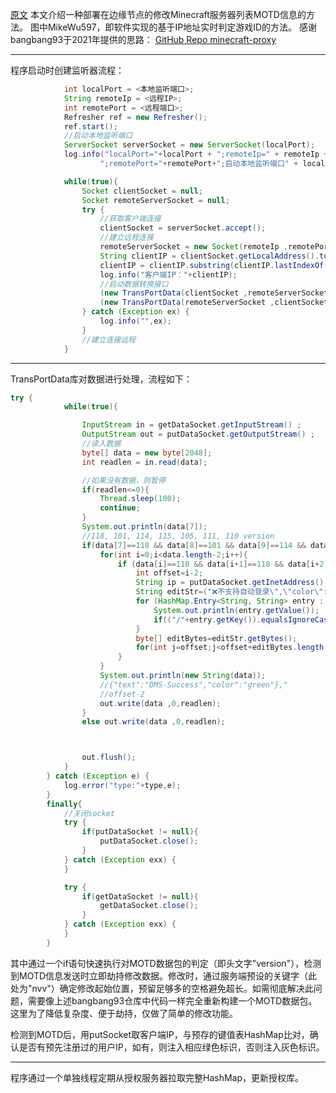 [原文]([https://github.com/bangbang93/minecraft-proxy](https://hyp.ink/index.php/archives/773/)) 
本文介绍一种部署在边缘节点的修改Minecraft服务器列表MOTD信息的方法。
图中MikeWu597，即软件实现的基于IP地址实时判定游戏ID的方法。
感谢bangbang93于2021年提供的思路： [GitHub Repo minecraft-proxy](https://github.com/bangbang93/minecraft-proxy) 

------------

程序启动时创建监听器流程：
```java
            int localPort = <本地监听端口>;
            String remoteIp = <远程IP>;
            int remotePort = <远程端口>;
            Refresher ref = new Refresher();
            ref.start();
            //启动本地监听端口
            ServerSocket serverSocket = new ServerSocket(localPort);
            log.info("localPort="+localPort + ";remoteIp=" + remoteIp +
                    ";remotePort="+remotePort+";启动本地监听端口" + localPort + "成功！");

            while(true){
                Socket clientSocket = null;
                Socket remoteServerSocket = null;
                try {
                    //获取客户端连接
                    clientSocket = serverSocket.accept();
                    //建立远程连接
                    remoteServerSocket = new Socket(remoteIp ,remotePort);
                    String clientIP = clientSocket.getLocalAddress().toString();
                    clientIP = clientIP.substring(clientIP.lastIndexOf("/")+1);
                    log.info("客户端IP："+clientIP);
                    //启动数据转换接口
                    (new TransPortData(clientSocket ,remoteServerSocket ,"1")).start();
                    (new TransPortData(remoteServerSocket ,clientSocket,"2")).start();
                } catch (Exception ex) {
                    log.info("",ex);
                }
                //建立连接远程
            }
```

------------

TransPortData库对数据进行处理，流程如下：
```java
try {
            while(true){

                InputStream in = getDataSocket.getInputStream() ;
                OutputStream out = putDataSocket.getOutputStream() ;
                //读入数据
                byte[] data = new byte[2048];
                int readlen = in.read(data);

                //如果没有数据，则暂停
                if(readlen<=0){
                    Thread.sleep(100);
                    continue;
                }
                System.out.println(data[7]);
                //118, 101, 114, 115, 105, 111, 110 version
                if(data[7]==118 && data[8]==101 && data[9]==114 && data[10]==115 && data[11]==105 && data[12]==111 && data[13]==110){
                    for(int i=0;i<data.length-2;i++){
                        if (data[i]==110 && data[i+1]==118 && data[i+2]==118){
                            int offset=i-2;
                            String ip = putDataSocket.getInetAddress().toString();
                            String editStr=("❌不支持自动登录\",\"color\":\"gray\"},{\"text\":\"");
                            for (HashMap.Entry<String, String> entry : criteria.entrySet()) {
                                System.out.println(entry.getValue());
                                if(("/"+entry.getKey()).equalsIgnoreCase(ip))editStr=("✔ "+entry.getValue()+"\",\"color\":\"green\",\"bold\":true},{\"text\":\"");
                            }
                            byte[] editBytes=editStr.getBytes();
                            for(int j=offset;j<offset+editBytes.length;j++)data[j]=editBytes[j-offset];
                        }
                    }
                    System.out.println(new String(data));
                    //{"text":"DMS-Success","color":"green"},"
                    //offset-2
                    out.write(data ,0,readlen);
                }
                else out.write(data ,0,readlen);



                out.flush();
            }
        } catch (Exception e) {
            log.error("type:"+type,e);
        }
        finally{
            //关闭socket
            try {
                if(putDataSocket != null){
                    putDataSocket.close();
                }
            } catch (Exception exx) {
            }

            try {
                if(getDataSocket != null){
                    getDataSocket.close();
                }
            } catch (Exception exx) {
            }
        }
```
其中通过一个if语句快速执行对MOTD数据包的判定（即头文字"version"），检测到MOTD信息发送时立即劫持修改数据。修改时，通过服务端预设的关键字（此处为"nvv"）确定修改起始位置，预留足够多的空格避免超长。如需彻底解决此问题，需要像上述bangbang93仓库中代码一样完全重新构建一个MOTD数据包。这里为了降低复杂度、便于劫持，仅做了简单的修改功能。

检测到MOTD后，用putSocket取客户端IP，与预存的键值表HashMap比对，确认是否有预先注册过的用户IP，如有，则注入相应绿色标识，否则注入灰色标识。


------------

程序通过一个单独线程定期从授权服务器拉取完整HashMap，更新授权库。
